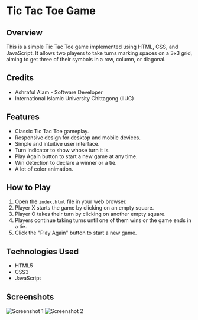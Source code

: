 # Tic Tac Toe Game

## Overview
This is a simple Tic Tac Toe game implemented using HTML, CSS, and JavaScript. It allows two players to take turns marking spaces on a 3x3 grid, aiming to get three of their symbols in a row, column, or diagonal.

## Credits
- Ashraful Alam - Software Developer
- International Islamic University Chittagong (IIUC)


  
## Features
- Classic Tic Tac Toe gameplay.
- Responsive design for desktop and mobile devices.
- Simple and intuitive user interface.
- Turn indicator to show whose turn it is.
- Play Again button to start a new game at any time.
- Win detection to declare a winner or a tie.
- A lot of color animation.

## How to Play
1. Open the `index.html` file in your web browser.
2. Player X starts the game by clicking on an empty square.
3. Player O takes their turn by clicking on another empty square.
4. Players continue taking turns until one of them wins or the game ends in a tie.
5. Click the "Play Again" button to start a new game.

## Technologies Used
- HTML5
- CSS3
- JavaScript

## Screenshots
![Screenshot 1](/path/to/screenshot1.png)
![Screenshot 2](/path/to/screenshot2.png)


